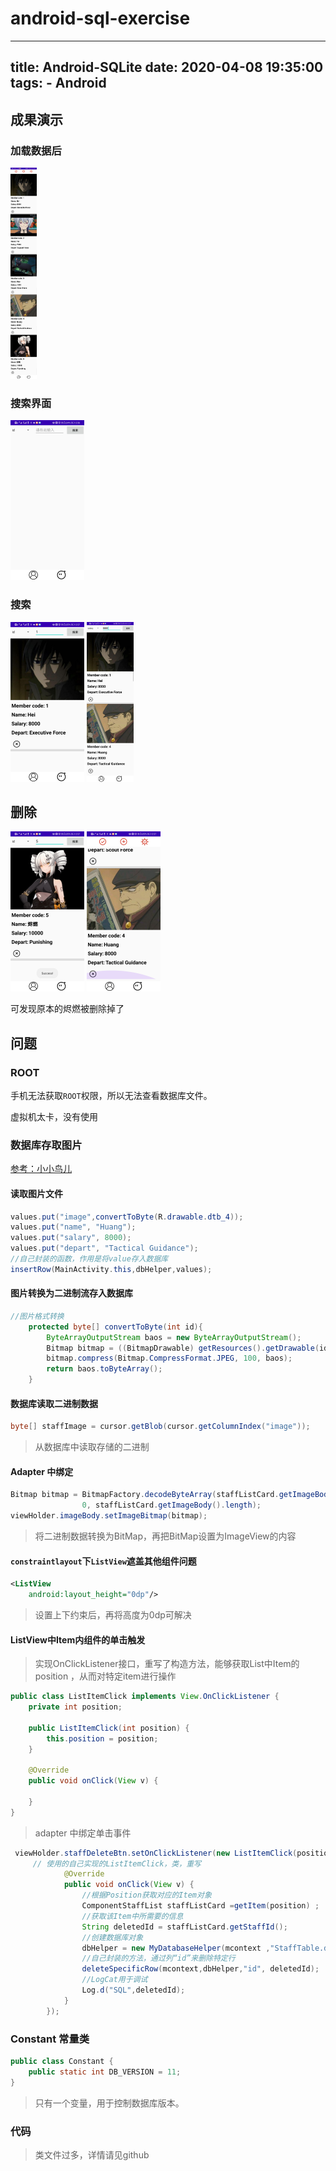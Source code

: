 # android-sql-exercise
---
title: Android-SQLite
date: 2020-04-08 19:35:00
tags: 
	- Android
---



## 成果演示

### 加载数据后

<img src="markdown/ex5_1.jpg" alt="ex5_1" style="zoom:33%;" />



### 搜索界面

<img src="markdown/ex5_2.jpg" alt="ex5_2" style="zoom:25%;" />



### 搜索

<img src="markdown/ex5_3.jpg" alt="ex5_3" style="zoom:25%;" />





<img src="markdown/ex5_4.jpg" alt="ex5_4" style="zoom:25%;" />



## 删除



<img src="markdown/ex5_5.jpg" alt="ex5_5" style="zoom:25%;" />



<img src="markdown/ex5_6.jpg" alt="ex5_6" style="zoom:25%;" />

可发现原本的烬燃被删除掉了



## 问题

### ROOT

手机无法获取`ROOT`权限，所以无法查看数据库文件。

虚拟机太卡，没有使用



### 数据库存取图片

[参考：小小鸟儿](https://www.cnblogs.com/wxmdevelop/p/6180424.html)



#### 读取图片文件

```java
values.put("image",convertToByte(R.drawable.dtb_4));
values.put("name", "Huang");
values.put("salary", 8000);
values.put("depart", "Tactical Guidance");
//自己封装的函数，作用是将value存入数据库
insertRow(MainActivity.this,dbHelper,values);
```

#### 图片转换为二进制流存入数据库

```java
//图片格式转换
    protected byte[] convertToByte(int id){
        ByteArrayOutputStream baos = new ByteArrayOutputStream();
        Bitmap bitmap = ((BitmapDrawable) getResources().getDrawable(id)).getBitmap();
        bitmap.compress(Bitmap.CompressFormat.JPEG, 100, baos);
        return baos.toByteArray();
    }
```



#### 数据库读取二进制数据

```java
byte[] staffImage = cursor.getBlob(cursor.getColumnIndex("image"));
```

> 从数据库中读取存储的二进制



#### Adapter 中绑定

```java
Bitmap bitmap = BitmapFactory.decodeByteArray(staffListCard.getImageBody(),
                0, staffListCard.getImageBody().length);
viewHolder.imageBody.setImageBitmap(bitmap);
```

> 将二进制数据转换为BitMap，再把BitMap设置为ImageView的内容



#### `constraintlayout`下`ListView`遮盖其他组件问题

```xml
<ListView
	android:layout_height="0dp"/>
```

> 设置上下约束后，再将高度为0dp可解决





#### ListView中Item内组件的单击触发

> 实现OnClickListener接口，重写了构造方法，能够获取List中Item的position ，从而对特定item进行操作

```java
public class ListItemClick implements View.OnClickListener {
    private int position;

    public ListItemClick(int position) {
        this.position = position;
    }

    @Override
    public void onClick(View v) {

    }
}
```

> adapter 中绑定单击事件

```java
 viewHolder.staffDeleteBtn.setOnClickListener(new ListItemClick(position){
     // 使用的自己实现的ListItemClick，类，重写
            @Override
            public void onClick(View v) {
                //根据Position获取对应的Item对象
                ComponentStaffList staffListCard =getItem(position) ;
                //获取该Item中所需要的信息
                String deletedId = staffListCard.getStaffId();
                //创建数据库对象
                dbHelper = new MyDatabaseHelper(mcontext ,"StaffTable.db", null, DB_VERSION);
                //自己封装的方法，通过列“id”来删除特定行
                deleteSpecificRow(mcontext,dbHelper,"id", deletedId);
                //LogCat用于调试
                Log.d("SQL",deletedId);
            }
        });
```



### Constant  常量类

```java
public class Constant {
    public static int DB_VERSION = 11;
}

```

> 只有一个变量，用于控制数据库版本。

### 代码

> 类文件过多，详情请见github

